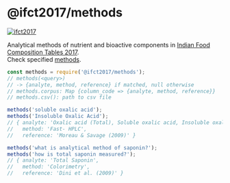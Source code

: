 # @ifct2017/methods

[![ifct2017](http://ninindia.org/images/ifct_2017.png)](https://www.npmjs.com/package/ifct2017)

Analytical methods of nutrient and bioactive components in [Indian Food Composition Tables 2017].<br>
Check specified [methods].

```javascript
const methods = require('@ifct2017/methods');
// methods(<query>)
// -> {analyte, method, reference} if matched, null otherwise
// methods.corpus: Map {column_code => {analyte, method, reference}}
// methods.csv(): path to csv file

methods('soluble oxalic acid');
methods('Insoluble Oxalic Acid');
// { analyte: 'Oxalic acid (Total), Soluble oxalic acid, Insoluble oxalic acid',
//   method: 'Fast- HPLC',
//   reference: 'Moreau & Savage (2009)' }

methods('what is analytical method of saponin?');
methods('how is total saponin measured?');
// { analyte: 'Total Saponin',
//   method: 'Colorimetry',
//   reference: 'Dini et al. (2009)' }
```


[Indian Food Composition Tables 2017]: http://ifct2017.com/
[methods]: https://github.com/ifct2017/columns/blob/master/index.csv
